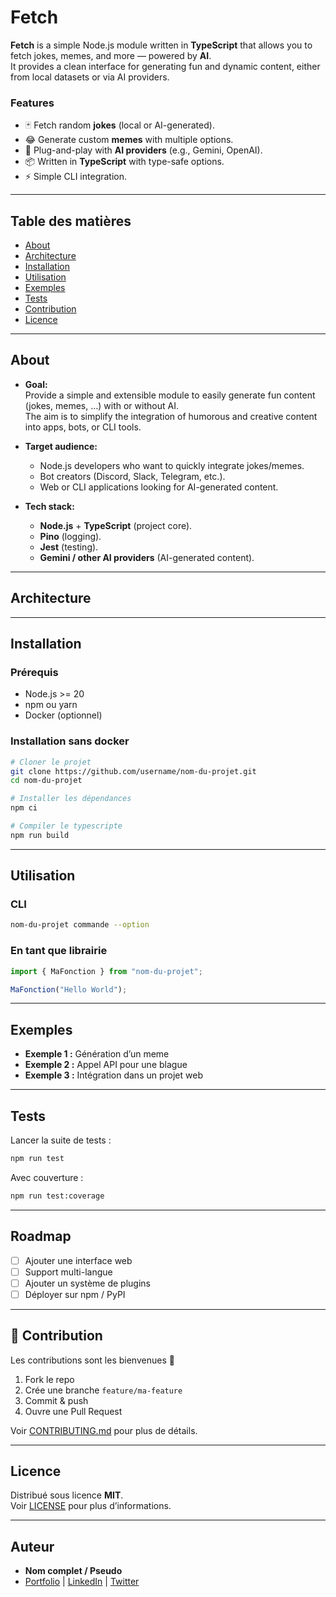 # Fetch

**Fetch** is a simple Node.js module written in **TypeScript** that allows you to fetch jokes, memes, and more — powered by **AI**.  
It provides a clean interface for generating fun and dynamic content, either from local datasets or via AI providers.


### Features

- 🃏 Fetch random **jokes** (local or AI-generated).
- 😂 Generate custom **memes** with multiple options.
- 🤖 Plug-and-play with **AI providers** (e.g., Gemini, OpenAI).
- 📦 Written in **TypeScript** with type-safe options.
- ⚡ Simple CLI integration.



---

## Table des matières
- [About](#-à-propos)
- [Architecture](#-architecture)
- [Installation](#-installation)
- [Utilisation](#-utilisation)
- [Exemples](#-exemples)
- [Tests](#-tests)
- [Contribution](#-contribution)
- [Licence](#-licence)

---

## About

- **Goal:**  
  Provide a simple and extensible module to easily generate fun content (jokes, memes, …) with or without AI.  
  The aim is to simplify the integration of humorous and creative content into apps, bots, or CLI tools.  

- **Target audience:**  
  - Node.js developers who want to quickly integrate jokes/memes.  
  - Bot creators (Discord, Slack, Telegram, etc.).  
  - Web or CLI applications looking for AI-generated content.  

- **Tech stack:**  
  - **Node.js** + **TypeScript** (project core).  
  - **Pino** (logging).  
  - **Jest** (testing).  
  - **Gemini / other AI providers** (AI-generated content).  

---

## Architecture

---

## Installation

### Prérequis
- Node.js >= 20  
- npm ou yarn  
- Docker (optionnel)

### Installation sans docker
```bash
# Cloner le projet
git clone https://github.com/username/nom-du-projet.git
cd nom-du-projet

# Installer les dépendances
npm ci

# Compiler le typescripte
npm run build
```

---

## Utilisation

### CLI
```bash
nom-du-projet commande --option
```

### En tant que librairie
```ts
import { MaFonction } from "nom-du-projet";

MaFonction("Hello World");
```

---

## Exemples

- **Exemple 1 :** Génération d’un meme
- **Exemple 2 :** Appel API pour une blague
- **Exemple 3 :** Intégration dans un projet web

---

## Tests

Lancer la suite de tests :  
```bash
npm run test
```

Avec couverture :  
```bash
npm run test:coverage
```

---

## Roadmap

- [ ] Ajouter une interface web  
- [ ] Support multi-langue  
- [ ] Ajouter un système de plugins  
- [ ] Déployer sur npm / PyPI  

---

## 🤝 Contribution

Les contributions sont les bienvenues 🎉  
1. Fork le repo  
2. Crée une branche `feature/ma-feature`  
3. Commit & push  
4. Ouvre une Pull Request  

Voir [CONTRIBUTING.md](CONTRIBUTING.md) pour plus de détails.

---

## Licence

Distribué sous licence **MIT**.  
Voir [LICENSE](LICENSE) pour plus d’informations.

---

## Auteur

- **Nom complet / Pseudo**  
- [Portfolio](https://ton-portfolio.com) | [LinkedIn](https://linkedin.com/in/ton-profil) | [Twitter](https://twitter.com/tonhandle)